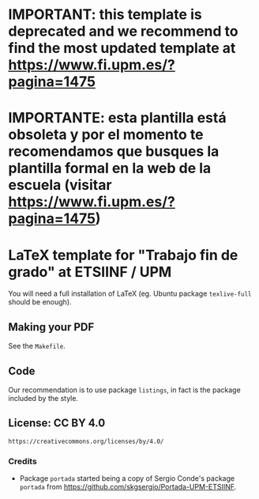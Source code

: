 # IMPORTANT: this template is deprecated and we recommend to find the most updated template at https://www.fi.upm.es/?pagina=1475

# IMPORTANTE: esta plantilla está obsoleta y por el momento te recomendamos que busques la plantilla formal en la web de la escuela (visitar https://www.fi.upm.es/?pagina=1475)

# LaTeX template for "Trabajo fin de grado" at ETSIINF / UPM

You will need a full installation of LaTeX (eg. Ubuntu package `texlive-full` should be enough).

## Making your PDF

See the `Makefile`.

## Code

Our recommendation is to use package `listings`, in fact is the package included by the style.

## License: CC BY 4.0

    https://creativecommons.org/licenses/by/4.0/

### Credits

- Package `portada` started being a copy of Sergio Conde's package `portada` from https://github.com/skgsergio/Portada-UPM-ETSIINF.
